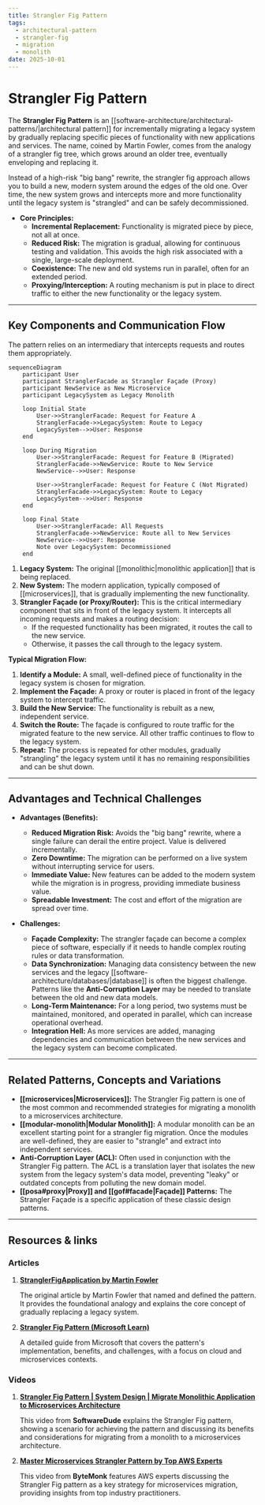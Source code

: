 ```yaml
---
title: Strangler Fig Pattern
tags:
  - architectural-pattern
  - strangler-fig
  - migration
  - monolith
date: 2025-10-01
---
```

# Strangler Fig Pattern

The **Strangler Fig Pattern** is an [[software-architecture/architectural-patterns/|architectural pattern]] for incrementally migrating a legacy system by gradually replacing specific pieces of functionality with new applications and services. The name, coined by Martin Fowler, comes from the analogy of a strangler fig tree, which grows around an older tree, eventually enveloping and replacing it.

Instead of a high-risk "big bang" rewrite, the strangler fig approach allows you to build a new, modern system around the edges of the old one. Over time, the new system grows and intercepts more and more functionality until the legacy system is "strangled" and can be safely decommissioned.

* **Core Principles:**
    * **Incremental Replacement:** Functionality is migrated piece by piece, not all at once.
    * **Reduced Risk:** The migration is gradual, allowing for continuous testing and validation. This avoids the high risk associated with a single, large-scale deployment.
    * **Coexistence:** The new and old systems run in parallel, often for an extended period.
    * **Proxying/Interception:** A routing mechanism is put in place to direct traffic to either the new functionality or the legacy system.

---

## Key Components and Communication Flow

The pattern relies on an intermediary that intercepts requests and routes them appropriately.

```mermaid
sequenceDiagram
    participant User
    participant StranglerFacade as Strangler Façade (Proxy)
    participant NewService as New Microservice
    participant LegacySystem as Legacy Monolith

    loop Initial State
        User->>StranglerFacade: Request for Feature A
        StranglerFacade->>LegacySystem: Route to Legacy
        LegacySystem-->>User: Response
    end

    loop During Migration
        User->>StranglerFacade: Request for Feature B (Migrated)
        StranglerFacade->>NewService: Route to New Service
        NewService-->>User: Response

        User->>StranglerFacade: Request for Feature C (Not Migrated)
        StranglerFacade->>LegacySystem: Route to Legacy
        LegacySystem-->>User: Response
    end

    loop Final State
        User->>StranglerFacade: All Requests
        StranglerFacade->>NewService: Route all to New Services
        NewService-->>User: Response
        Note over LegacySystem: Decommissioned
    end
```

1.  **Legacy System:** The original [[monolithic|monolithic application]] that is being replaced.
2.  **New System:** The modern application, typically composed of [[microservices]], that is gradually implementing the new functionality.
3.  **Strangler Façade (or Proxy/Router):** This is the critical intermediary component that sits in front of the legacy system. It intercepts all incoming requests and makes a routing decision:
    *   If the requested functionality has been migrated, it routes the call to the new service.
    *   Otherwise, it passes the call through to the legacy system.

**Typical Migration Flow:**
1.  **Identify a Module:** A small, well-defined piece of functionality in the legacy system is chosen for migration.
2.  **Implement the Façade:** A proxy or router is placed in front of the legacy system to intercept traffic.
3.  **Build the New Service:** The functionality is rebuilt as a new, independent service.
4.  **Switch the Route:** The façade is configured to route traffic for the migrated feature to the new service. All other traffic continues to flow to the legacy system.
5.  **Repeat:** The process is repeated for other modules, gradually "strangling" the legacy system until it has no remaining responsibilities and can be shut down.

---

## Advantages and Technical Challenges

* **Advantages (Benefits):**
    * **Reduced Migration Risk:** Avoids the "big bang" rewrite, where a single failure can derail the entire project. Value is delivered incrementally.
    * **Zero Downtime:** The migration can be performed on a live system without interrupting service for users.
    * **Immediate Value:** New features can be added to the modern system while the migration is in progress, providing immediate business value.
    * **Spreadable Investment:** The cost and effort of the migration are spread over time.

* **Challenges:**
    * **Façade Complexity:** The strangler façade can become a complex piece of software, especially if it needs to handle complex routing rules or data transformation.
    * **Data Synchronization:** Managing data consistency between the new services and the legacy [[software-architecture/databases/|database]] is often the biggest challenge. Patterns like the **Anti-Corruption Layer** may be needed to translate between the old and new data models.
    * **Long-Term Maintenance:** For a long period, two systems must be maintained, monitored, and operated in parallel, which can increase operational overhead.
    * **Integration Hell:** As more services are added, managing dependencies and communication between the new services and the legacy system can become complicated.

---

## Related Patterns, Concepts and Variations

*   **[[microservices|Microservices]]:** The Strangler Fig pattern is one of the most common and recommended strategies for migrating a monolith to a microservices architecture.
*   **[[modular-monolith|Modular Monolith]]:** A modular monolith can be an excellent starting point for a strangler fig migration. Once the modules are well-defined, they are easier to "strangle" and extract into independent services.
*   **Anti-Corruption Layer (ACL):** Often used in conjunction with the Strangler Fig pattern. The ACL is a translation layer that isolates the new system from the legacy system's data model, preventing "leaky" or outdated concepts from polluting the new domain model.
*   **[[posa#proxy|Proxy]] and [[gof#facade|Façade]] Patterns:** The Strangler Façade is a specific application of these classic design patterns.

---

## **Resources & links**

### **Articles**

1.  **[StranglerFigApplication by Martin Fowler](https://martinfowler.com/bliki/StranglerFigApplication.html)**

    The original article by Martin Fowler that named and defined the pattern. It provides the foundational analogy and explains the core concept of gradually replacing a legacy system.

2.  **[Strangler Fig Pattern (Microsoft Learn)](https://learn.microsoft.com/en-us/azure/architecture/patterns/strangler-fig)**

    A detailed guide from Microsoft that covers the pattern's implementation, benefits, and challenges, with a focus on cloud and microservices contexts.

### **Videos**

1.  **[Strangler Fig Pattern | System Design | Migrate Monolithic Application to Microservices Architecture](https://www.youtube.com/watch?v=MV11JStATVE)**

    This video from **SoftwareDude** explains the Strangler Fig pattern, showing a scenario for achieving the pattern and discussing its benefits and considerations for migrating from a monolith to a microservices architecture.

2.  **[Master Microservices Strangler Pattern by Top AWS Experts](https://www.youtube.com/watch?v=DpuQ3-7e-rY)**

    This video from **ByteMonk** features AWS experts discussing the Strangler Fig pattern as a key strategy for microservices migration, providing insights from top industry practitioners.